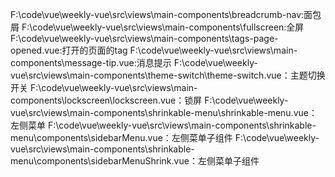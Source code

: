 F:\code\vue\weekly-vue\src\views\main-components\breadcrumb-nav:面包屑
F:\code\vue\weekly-vue\src\views\main-components\fullscreen:全屏
F:\code\vue\weekly-vue\src\views\main-components\tags-page-opened.vue:打开的页面的tag
F:\code\vue\weekly-vue\src\views\main-components\message-tip.vue:消息提示
F:\code\vue\weekly-vue\src\views\main-components\theme-switch\theme-switch.vue：主题切换开关
F:\code\vue\weekly-vue\src\views\main-components\lockscreen\lockscreen.vue：锁屏
F:\code\vue\weekly-vue\src\views\main-components\shrinkable-menu\shrinkable-menu.vue：左侧菜单
F:\code\vue\weekly-vue\src\views\main-components\shrinkable-menu\components\sidebarMenu.vue：左侧菜单子组件
F:\code\vue\weekly-vue\src\views\main-components\shrinkable-menu\components\sidebarMenuShrink.vue：左侧菜单子组件

